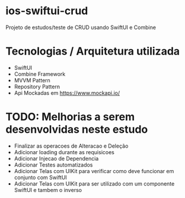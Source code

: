 # ios-swiftui-crud
  Projeto de estudos/teste de CRUD usando SwiftUI e Combine
  
  
# Tecnologias / Arquitetura utilizada
- SwiftUI
- Combine Framework
- MVVM Pattern
- Repository Pattern
- Api Mockadas em https://www.mockapi.io/


# TODO: Melhorias a serem desenvolvidas neste estudo

- Finalizar as operacoes de Alteracao e Deleção
- Adicionar loading durante as requisicoes
- Adicionar Injecao de Dependencia
- Adicionar Testes automatizados
- Adicionar Telas com UIKit para verificar como deve funcionar em conjunto com SwiftUI
- Adicionar Telas com UIKit para ser utilizado com um componente SwiftUI e tambem o inverso




